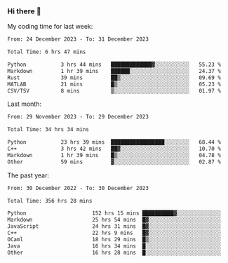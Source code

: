 ### Hi there 👋

My coding time for last week:

<!--START_SECTION:week-->

```txt
From: 24 December 2023 - To: 31 December 2023

Total Time: 6 hrs 47 mins

Python           3 hrs 44 mins   █████████████▓░░░░░░░░░░░   55.23 %
Markdown         1 hr 39 mins    ██████░░░░░░░░░░░░░░░░░░░   24.37 %
Rust             39 mins         ██▒░░░░░░░░░░░░░░░░░░░░░░   09.69 %
MATLAB           21 mins         █▒░░░░░░░░░░░░░░░░░░░░░░░   05.23 %
CSV/TSV          8 mins          ▒░░░░░░░░░░░░░░░░░░░░░░░░   01.97 %
```

<!--END_SECTION:week-->

Last month:

<!--START_SECTION:month-->

```txt
From: 29 November 2023 - To: 29 December 2023

Total Time: 34 hrs 34 mins

Python           23 hrs 39 mins  █████████████████░░░░░░░░   68.44 %
C++              3 hrs 42 mins   ██▓░░░░░░░░░░░░░░░░░░░░░░   10.70 %
Markdown         1 hr 39 mins    █▒░░░░░░░░░░░░░░░░░░░░░░░   04.78 %
Other            59 mins         ▓░░░░░░░░░░░░░░░░░░░░░░░░   02.87 %
```

<!--END_SECTION:month-->

The past year:

<!--START_SECTION:year-->

```txt
From: 30 December 2022 - To: 30 December 2023

Total Time: 356 hrs 28 mins

Python                     152 hrs 15 mins ██████████▓░░░░░░░░░░░░░░   42.71 %
Markdown                   25 hrs 54 mins  █▓░░░░░░░░░░░░░░░░░░░░░░░   07.27 %
JavaScript                 24 hrs 31 mins  █▓░░░░░░░░░░░░░░░░░░░░░░░   06.88 %
C++                        22 hrs 9 mins   █▓░░░░░░░░░░░░░░░░░░░░░░░   06.21 %
OCaml                      18 hrs 29 mins  █▒░░░░░░░░░░░░░░░░░░░░░░░   05.19 %
Java                       16 hrs 34 mins  █░░░░░░░░░░░░░░░░░░░░░░░░   04.65 %
Other                      16 hrs 28 mins  █░░░░░░░░░░░░░░░░░░░░░░░░   04.62 %
```

<!--END_SECTION:year-->
